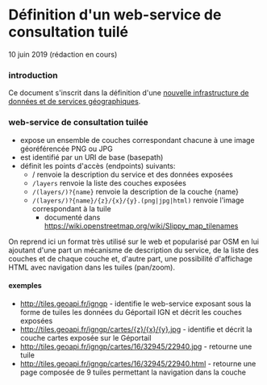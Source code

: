 # Définition d'un web-service de consultation tuilé
10 juin 2019 (rédaction en cours)

### introduction

Ce document s'inscrit dans la définition d'une [nouvelle infrastructure de données et de services géographiques](https://github.com/benoitdavidfr/geoinfra/blob/master/README.md).


### web-service de consultation tuilée<a id='tiles'></a>

- expose un ensemble de couches correspondant chacune à une image géoréférencée PNG ou JPG
- est identifié par un URI de base (basepath)
- définit les points d'accès (endpoints) suivants:
  - / renvoie la description du service et des données exposées
  - `/layers` renvoie la liste des couches exposées
  - `/(layers/)?{name}` renvoie la description de la couche {name}
  - `/(layers/)?{name}/{z}/{x}/{y}.(png|jpg|html)` renvoie l'image correspondant à la tuile
      - documenté dans <https://wiki.openstreetmap.org/wiki/Slippy_map_tilenames>

On reprend ici un format très utilisé sur le web et popularisé par OSM
en lui ajoutant d'une part un mécanisme de description du service, de la liste des couches et de chaque couche
et, d'autre part, une possibilité d'affichage HTML avec navigation dans les tuiles (pan/zoom).

#### exemples

- <http://tiles.geoapi.fr/igngp> - identifie le web-service exposant sous la forme de tuiles les données du Géportail IGN et décrit les couches exposées
- <http://tiles.geoapi.fr/igngp/cartes/{z}/{x}/{y}.jpg> - identifie et décrit la couche cartes exposée sur le Géportail
- <http://tiles.geoapi.fr/igngp/cartes/16/32945/22940.jpg> - retourne une tuile
- <http://tiles.geoapi.fr/igngp/cartes/16/32945/22940.html> - retourne une page composée de 9 tuiles
  permettant la navigation dans la couche

